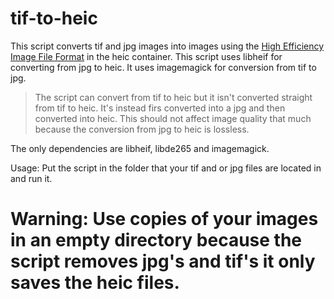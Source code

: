 # tif-to-heic
This script converts tif and jpg images into images using the [High Efficiency Image File Format](https://en.wikipedia.org/wiki/High_Efficiency_Image_File_Format) in the heic container.
This script uses libheif for converting from jpg to heic.
It uses imagemagick for conversion from tif to jpg.

> The script can convert from tif to heic but it isn't converted straight from tif to heic. It's instead firs converted into a jpg and then converted into heic. This should not affect image quality that much because the conversion from jpg to heic is lossless.

The only dependencies are libheif, libde265 and imagemagick.

Usage: Put the script in the folder that your tif and or jpg files are located in and run it.

# Warning: Use copies of your images in an empty directory because the script removes jpg's and tif's it only saves the heic files.